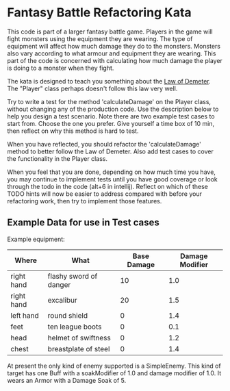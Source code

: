 Fantasy Battle Refactoring Kata
===============================

This code is part of a larger fantasy battle game. Players in the game will fight monsters using the equipment they are wearing. The type of equipment will affect how much damage they do to the monsters. Monsters also vary according to what armour and equipment they are wearing. This part of the code is concerned with calculating how much damage the player is doing to a monster when they fight. 

The kata is designed to teach you something about the [Law of Demeter](https://en.wikipedia.org/wiki/Law_of_Demeter). The "Player" class perhaps doesn't follow this law very well.

Try to write a test for the method 'calculateDamage' on the Player class, without changing any of the production code. Use the description below to help you design a test scenario. Note there are two example test cases to start from. Choose the one you prefer. Give yourself a time box of 10 min, then reflect on why this method is hard to test.

When you have reflected, you should refactor the 'calculateDamage' method to better follow the Law of Demeter. Also add test cases to cover the functionality in the Player class.

When you feel that you are done, depending on how much time you have, you may continue to implement tests until you have good coverage or look through the todo in the code (alt+6 in intellij). Reflect on which of these TODO hints will now be easier to address compared with before your refactoring work, then try to implement those features. 

Example Data for use in Test cases
----------------------------------

Example equipment:

| Where     | What            | Base Damage | Damage Modifier |
|-----------|-----------------|-------------|-----------------|
| right hand|  flashy sword of danger | 10  | 1.0             |
| right hand|  excalibur              | 20  | 1.5             |
| left hand |  round shield           |  0  | 1.4             |
| feet      |  ten league boots       |  0  | 0.1             |
| head      |  helmet of swiftness    |  0  | 1.2             |
| chest     |  breastplate of steel   |  0  | 1.4             |

At present the only kind of enemy supported is a SimpleEnemy. This
kind of target has one Buff with a soakModifier of 1.0 and damage 
modifier of 1.0. It wears an Armor with a Damage Soak of 5.


